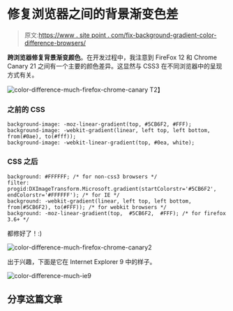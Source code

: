 # 修复浏览器之间的背景渐变色差

> 原文:[https://www . site point . com/fix-background-gradient-color-difference-browsers/](https://www.sitepoint.com/fix-background-gradient-color-difference-browsers/)

**跨浏览器修复背景渐变颜色**。在开发过程中，我注意到 FireFox 12 和 Chrome Canary 21 之间有一个主要的颜色差异。这显然与 CSS3 在不同浏览器中的呈现方式有关。

![color-difference-much-firefox-chrome-canary](../Images/1ab65510b897610a61ece2bc96058a35.png "color-difference-much-firefox-chrome-canary")
T2】

### 之前的 CSS

```
background-image: -moz-linear-gradient(top, #5CB6F2, #FFF);
background-image: -webkit-gradient(linear, left top, left bottom, from(#0ae), to(#fff));
background-image: -webkit-linear-gradient(top, #0ea, white);
```

### CSS 之后

```
background: #FFFFFF; /* for non-css3 browsers */
filter: progid:DXImageTransform.Microsoft.gradient(startColorstr='#5CB6F2', endColorstr='#FFFFFF'); /* for IE */
background: -webkit-gradient(linear, left top, left bottom, from(#5CB6F2), to(#FFF)); /* for webkit browsers */
background: -moz-linear-gradient(top,  #5CB6F2,  #FFF); /* for firefox 3.6+ */
```

都修好了！:)

![color-difference-much-firefox-chrome-canary2](../Images/573ed1a924fccda0dbbbbc0f9f5d20b0.png "color-difference-much-firefox-chrome-canary2")

出于兴趣，下面是它在 Internet Explorer 9 中的样子。

![color-difference-much-ie9](../Images/ea82d5a3b644017e5a731d8941406cfd.png "color-difference-much-ie9")

## 分享这篇文章
